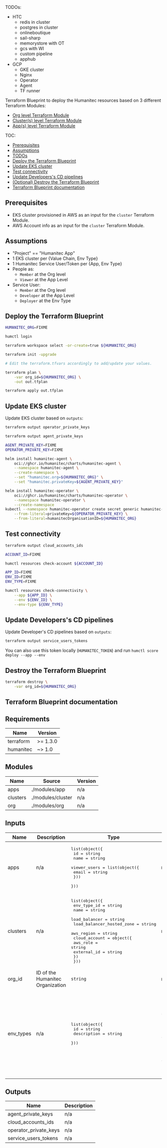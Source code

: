 TODOs:
- HTC
  - redis in cluster
  - postgres in cluster
  - onlineboutique
  - sail-sharp
  - memorystore with OT
  - gcs with WI
  - custom pipeline
  - apphub
- GCP
  - GKE cluster
  - Nginx
  - Operator
  - Agent
  - TF runner

Terraform Blueprint to deploy the Humanitec resources based on 3 different Terraform Modules:
- [Org level Terraform Module](../modules/org/README.md)
- [Cluster(s) level Terraform Module](../modules/cluster/README.md)
- [App(s) level Terraform Module](../modules/app/README.md)

TOC:
- [Prerequisites](#prerequisites)
- [Assumptions](#assumptions)
- [TODOs](#todos)
- [Deploy the Terraform Blueprint](#deploy-the-terraform-blueprint)
- [Update EKS cluster](#update-eks-cluster)
- [Test connectivity](#test-connectivity)
- [Update Developers's CD pipelines](#update-developerss-cd-pipelines)
- [(Optional) Destroy the Terraform Blueprint](#destroy-the-terraform-blueprint)
- [Terraform Blueprint documentation](#terraform-blueprint-documentation)

## Prerequisites

- EKS cluster provisioned in AWS as an input for the `cluster` Terraform Module.
- AWS Account info as an input for the `cluster` Terraform Module.

## Assumptions

- "Project" == "Humanitec App"
- 1 EKS cluster per {Value Chain, Env Type}
- 1 Humanitec Service User/Token per {App, Env Type}
- People as:
  - `Member` at the Org level
  - `Viewer` at the App Level
- Service User:
  - `Member` at the Org level
  - `Developer` at the App Level
  - `Deployer` at the Env Type

## Deploy the Terraform Blueprint

```bash
HUMANITEC_ORG=FIXME

humctl login

terraform workspace select -or-create=true ${HUMANITEC_ORG}

terraform init -upgrade

# Edit the terraform.tfvars accordingly to add/update your values.

terraform plan \
    -var org_id=${HUMANITEC_ORG} \
    -out out.tfplan

terraform apply out.tfplan
```

## Update EKS cluster

Update EKS cluster based on `outputs`:
```bash
terraform output operator_private_keys

terraform output agent_private_keys
```

```bash
AGENT_PRIVATE_KEY=FIXME
OPERATOR_PRIVATE_KEY=FIXME

helm install humanitec-agent \
    oci://ghcr.io/humanitec/charts/humanitec-agent \
    --namespace humanitec-agent \
    --create-namespace \
    --set "humanitec.org=${HUMANITEC_ORG}" \
    --set "humanitec.privateKey=${AGENT_PRIVATE_KEY}"

helm install humanitec-operator \
    oci://ghcr.io/humanitec/charts/humanitec-operator \
    --namespace humanitec-operator \
    --create-namespace
kubectl --namespace humanitec-operator create secret generic humanitec-operator-private-key \
    --from-literal=privateKey=${OPERATOR_PRIVATE_KEY} \
    --from-literal=humanitecOrganisationID=${HUMANITEC_ORG}
```

## Test connectivity

```bash
terraform output cloud_accounts_ids

ACCOUNT_ID=FIXME

humctl resources check-account ${ACCOUNT_ID}

APP_ID=FIXME
ENV_ID=FIXME
ENV_TYPE=FIXME

humctl resources check-connectivity \
    --app ${APP_ID} \
    --env ${ENV_ID} \
    --env-type ${ENV_TYPE}
```

## Update Developers's CD pipelines

Update Developer's CD pipelines based on `outputs`:
```bash
terraform output service_users_tokens
```

You can also use this token locally (`HUMANITEC_TOKEN`) and run `humctl score deploy --app --env`

## Destroy the Terraform Blueprint
```bash
terraform destroy \
    -var org_id=${HUMANITEC_ORG}
```

## Terraform Blueprint documentation

<!-- BEGIN_TF_DOCS -->
## Requirements

| Name | Version |
|------|---------|
| terraform | >= 1.3.0 |
| humanitec | ~> 1.0 |

## Modules

| Name | Source | Version |
|------|--------|---------|
| apps | ./modules/app | n/a |
| clusters | ./modules/cluster | n/a |
| org | ./modules/org | n/a |

## Inputs

| Name | Description | Type | Default | Required |
|------|-------------|------|---------|:--------:|
| apps | n/a | <pre>list(object({<br/>    id   = string<br/>    name = string<br/>    viewer_users = list(object({<br/>      email = string<br/>    }))<br/>  }))</pre> | n/a | yes |
| clusters | n/a | <pre>list(object({<br/>    env_type_id               = string<br/>    name                      = string<br/>    load_balancer             = string<br/>    load_balancer_hosted_zone = string<br/>    aws_region                = string<br/>    cloud_account = object({<br/>      aws_role    = string<br/>      external_id = string<br/>    })<br/>  }))</pre> | n/a | yes |
| org\_id | ID of the Humanitec Organization | `string` | n/a | yes |
| env\_types | n/a | <pre>list(object({<br/>    id          = string<br/>    description = string<br/>  }))</pre> | <pre>[<br/>  {<br/>    "description": "Development",<br/>    "id": "development"<br/>  },<br/>  {<br/>    "description": "Staging",<br/>    "id": "staging"<br/>  },<br/>  {<br/>    "description": "Production",<br/>    "id": "production"<br/>  }<br/>]</pre> | no |

## Outputs

| Name | Description |
|------|-------------|
| agent\_private\_keys | n/a |
| cloud\_accounts\_ids | n/a |
| operator\_private\_keys | n/a |
| service\_users\_tokens | n/a |
<!-- END_TF_DOCS -->
